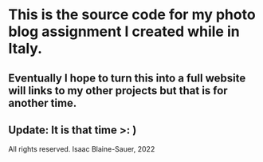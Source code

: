 # This is the source code for my photo blog assignment I created while in Italy.

## Eventually I hope to turn this into a full website will links to my other projects but that is for another time. 

## Update: It is that time >: )

All rights reserved. Isaac Blaine-Sauer, 2022
